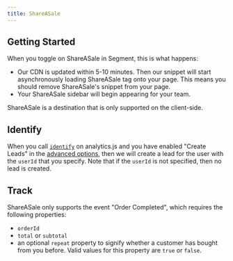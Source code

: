 ```yaml
---
title: ShareASale
---
```

## Getting Started

When you toggle on ShareASale in Segment, this is what happens:

+ Our CDN is updated within 5-10 minutes. Then our snippet will start asynchronously loading ShareASale tag onto your page. This means you should remove ShareASale's snippet from your page.
+ Your ShareASale sidebar will begin appearing for your team.

ShareASale is a destination that is only supported on the client-side.


## Identify

When you call [`identify`](/docs/spec/identify) on analytics.js and you have enabled "Create Leads" in the [advanced options](/segment/testing/integrations#shareasale), then we will create a lead for the user with the `userId` that you specify. Note that if the `userId` is not specified, then no lead is created.

## Track

ShareASale only supports the event "Order Completed", which requires the following properties:
- `orderId`
- `total` or `subtotal`
- an optional `repeat` property to signify whether a customer has bought from you before. Valid values for this property are `true` or `false`.
